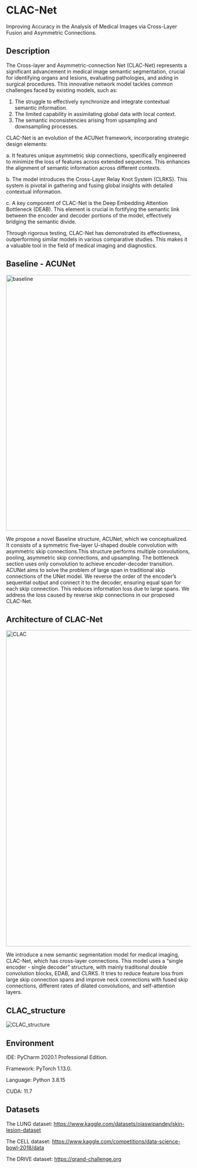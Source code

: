 # CLAC-Net
 Improving Accuracy in the Analysis of Medical Images via Cross-Layer Fusion and Asymmetric Connections.

## Description
The Cross-layer and Asymmetric-connection Net (CLAC-Net) represents a significant advancement in medical image semantic segmentation, crucial for identifying organs and lesions, evaluating pathologies, and aiding in surgical procedures. This innovative network model tackles common challenges faced by existing models, such as:

1. The struggle to effectively synchronize and integrate contextual semantic information.
2. The limited capability in assimilating global data with local context.
3. The semantic inconsistencies arising from upsampling and downsampling processes.

CLAC-Net is an evolution of the ACUNet framework, incorporating strategic design elements:

a. It features unique asymmetric skip connections, specifically engineered to minimize the loss of features across extended sequences. This enhances the alignment of semantic information across different contexts.

b. The model introduces the Cross-Layer Relay Knot System (CLRKS). This system is pivotal in gathering and fusing global insights with detailed contextual information.

c. A key component of CLAC-Net is the Deep Embedding Attention Bottleneck (DEAB). This element is crucial in fortifying the semantic link between the encoder and decoder portions of the model, effectively bridging the semantic divide.

Through rigorous testing, CLAC-Net has demonstrated its effectiveness, outperforming similar models in various comparative studies. This makes it a valuable tool in the field of medical imaging and diagnostics.

## Baseline - ACUNet
<img width="698" alt="baseline" src="https://github.com/YF-W/CLAC-Net/assets/66008255/93afd068-a06b-4c5e-b0fc-cb303c5170c9">

We propose a novel Baseline structure, ACUNet, which we conceptualized. It consists of a symmetric five-layer U-shaped double convolution with asymmetric skip connections.This structure performs multiple convolutions,
pooling, asymmetric skip connections, and upsampling. The bottleneck section uses only convolution to achieve encoder-decoder transition. ACUNet aims to solve the problem of large span in traditional skip connections
of the UNet model. We reverse the order of the encoder’s sequential output and connect it to the decoder, ensuring equal span for each skip connection. This reduces information loss due to large spans. We address the
loss caused by reverse skip connections in our proposed CLAC-Net.


## Architecture of CLAC-Net
<img width="863" alt="CLAC" src="https://github.com/YF-W/CLAC-Net/assets/66008255/998f86fd-09b2-44ea-b31e-6b86da5f24de">

We introduce a new semantic segmentation model for medical imaging, CLAC-Net, which has cross-layer connections. This model uses a “single encoder - single decoder” structure, with mainly traditional double convolution 
blocks, EDAB, and CLRKS. It tries to reduce feature loss from large skip connection spans and improve neck connections with fused skip connections, different rates of dilated convolutions, and self-attention layers.


## CLAC_structure
![CLAC_structure](https://github.com/YF-W/CLAC-Net/assets/66008255/2d4b5132-8ae8-4d6a-a108-365df48db4b9)


## **Environment**

IDE: PyCharm 2020.1 Professional Edition.

Framework:  PyTorch 1.13.0.

Language: Python 3.8.15

CUDA: 11.7

## **Datasets**

The LUNG dataset: https://www.kaggle.com/datasets/ojaswipandey/skin-lesion-dataset

The CELL dataset: https://www.kaggle.com/competitions/data-science-bowl-2018/data

The DRIVE dataset: https://grand-challenge.org

